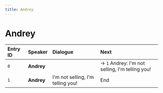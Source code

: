 ```yaml
---
title: Andrey
---
```


# Andrey


| Entry ID | Speaker | Dialogue | Next |
| :------- | :------ | :------- | :------------ |
| `0` | **Andrey** |  | → `1` Andrey: I'm not selling, I'm telling you\! |
| `1` | **Andrey** | I'm not selling, I'm telling you\! | End |
